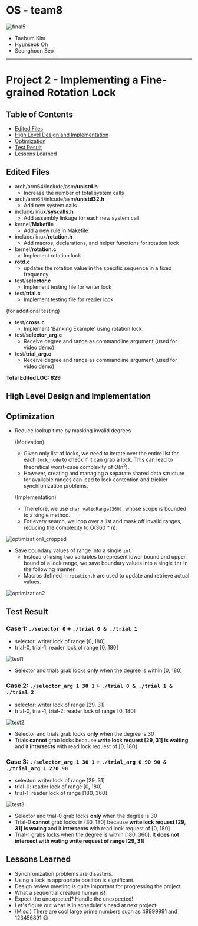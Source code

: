 # OS - team8
![final5](https://user-images.githubusercontent.com/25524539/54601604-c7cfd080-4a82-11e9-81fd-bd870b4ff151.png)
- Taebum Kim
- Hyunseok Oh
- Seonghoon Seo

---
# Project 2 - Implementing a Fine-grained Rotation Lock
## Table of Contents
- [Edited Files](#edited-files)
- [High Level Design and Implementation](#high-level-design-and-implementation)
- [Optimization](#optimization)
- [Test Result](#test-result)
- [Lessons Learned](#lessons-learned)

## Edited Files
- arch/arm64/include/asm/**unistd.h**
  - Increase the number of total system calls
- arch/arm64/inlcude/asm/**unistd32.h**
  - Add new system calls
- include/linux/**syscalls.h**
  - Add assembly linkage for each new system call 
- kernel/**Makefile**
  - Add a new rule in Makefile
- include/linux/**rotation.h**
  - Add macros, declarations, and helper functions for rotation lock
- kernel/**rotation.c**
  - Implement rotation lock
- **rotd.c**
  - updates the rotation value in the specific sequence in a fixed frequency
- test/**selector.c**
  - Implement testing file for writer lock
- test/**trial.c**
  - Implement testing file for reader lock

(for additional testing)

- test/**cross.c**
  - Implement 'Banking Example' using rotation lock
- test/**selector_arg.c**
  - Receive degree and range as commandline argument (used for video demo)
- test/**trial_arg.c**
  - Receive degree and range as commandline argument (used for video demo)


**Total Edited LOC: 829**

## High Level Design and Implementation


## Optimization

- Reduce lookup time by masking invalid degrees

  (Motivation)
  - Given only list of locks, we need to iterate over the entire list for each `lock_node` to check if it can grab a lock. This can lead to theoretical worst-case complexity of O(n<sup>2</sup>).
  - However, creating and managing a separate shared data structure for available ranges can lead to lock contention and trickier synchronization problems.

  (Implementation)
  - Therefore, we use `char validRange[360]`, whose scope is bounded to a single method.
  - For every search, we loop over a list and mask off invalid ranges, reducing the complexity to O(360 * n).
  
![optimization1_cropped](https://user-images.githubusercontent.com/22310099/56062882-c99e6280-5da8-11e9-8570-c0a1eef3a810.gif)

- Save boundary values of range into a single `int`
  - Instead of using two variables to represent lower bound and upper bound of a lock range, we save boundary values into a single `int` in the following manner.
  - Macros defined in `rotation.h` are used to update and retrieve actual values.

![optimization2](https://user-images.githubusercontent.com/22310099/56062743-66accb80-5da8-11e9-9978-b5b2511aad20.jpg)  

## Test Result

### Case 1: `./selector 0` + `./trial 0 & ./trial 1`
* selector: writer lock of range [0, 180]
* trial-0, trial-1: reader lock of range [0, 180]

![test1](https://user-images.githubusercontent.com/22310099/56063708-0703ef80-5dab-11e9-960d-d843a64b6c54.gif)

* Selector and trials grab locks **only** when the degree is within [0, 180]

### Case 2: `./selector_arg 1 30 1` + `./trial 0 & ./trial 1 & ./trial 2`
* selector: writer lock of range [29, 31]
* trial-0, trial-1, trial-2: reader lock of range [0, 180]

![test2](https://user-images.githubusercontent.com/22310099/56062927-ea66b800-5da8-11e9-8657-ef93dbcb6f4e.gif)

* Selector and trials grab locks **only** when the degree is 30
* Trials **cannot** grab locks because **write lock request [29, 31] is waiting** and it **intersects** with read lock request of [0, 180]

### Case 3: `./selector_arg 1 30 1` + `./trial_arg 0 90 90 & ./trial_arg 1 270 90`
* selector: writer lock of range [29, 31]
* trial-0: reader lock of range [0, 180]
* trial-1: reader lock of range [180, 360]

![test3](https://user-images.githubusercontent.com/22310099/56062928-eb97e500-5da8-11e9-883e-7f9b01ba74ed.gif)

* Selector and trial-0 grab locks **only** when the degree is 30
* Trial-0 **cannot** grab locks in (30, 180] because **write lock request [29, 31] is wating** and it **intersects** with read lock request of [0, 180]
* Trial-1 grabs locks when the degree is within [180, 360]. It **does not intersect with wating write request of range [29, 31]**

## Lessons Learned
- Synchronization problems are disasters.
- Using a lock in appropriate position is significant.
- Design review meeting is quite important for progressing the project.
- What a sequential creature human is!
- Expect the unexpected? Handle the unexpected!
- Let's figure out what is in scheduler's head at next project.
- (Misc.) There are cool large prime numbers such as 49999991 and 123456891 :smile:
